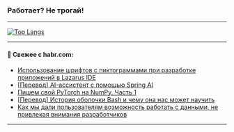 ### Работает? Не трогай!

---
<!--
#### 🛠️ Technical stack:

![Java](https://img.shields.io/badge/Java-informational?logo=Oracle&style=flat&logoColor=white&color=FF4500)
![Kotlin](https://img.shields.io/badge/Kotlin-informational?logo=Kotlin&style=flat&logoColor=white&color=774D97)
![TS](https://img.shields.io/badge/TypeScript-informational?logo=typeScript&style=flat&logoColor=black&color=017acc)
![Python](https://img.shields.io/badge/Python-informational?logo=Python&style=flat&logoColor=black&color=ffdd54) <br>
![Spring](https://img.shields.io/badge/Spring-informational?logo=Spring&style=flat&logoColor=white&color=6DB33F) 
![SpringBoot](https://img.shields.io/badge/SpringBoot-informational?logo=SpringBoot&style=flat&logoColor=white&color=6DB33F)
![Nest](https://img.shields.io/badge/NestJS-informational?logo=NestJS&style=flat&logoColor=white&color=E0234E) 
![NodeJS](https://img.shields.io/badge/NodeJS-informational?logo=node.js&style=flat&logoColor=white&color=70A760)<br>
![PostgreSQL](https://img.shields.io/badge/PostgreSQL-informational?logo=PostgreSQL&style=flat&logoColor=white&color=DAA520)
![MongoDB](https://img.shields.io/badge/MongoDB-informational?logo=MongoDB&style=flat&logoColor=white&color=870000)
![Apache](https://img.shields.io/badge/Apache-informational?logo=apache&style=flat&logoColor=white&color=f74e28)

___ 
-->

<!--- #### 🛠️ : --->

[![Top Langs](https://github-readme-stats-82jvfl3w3-advtsettinggmailcoms-projects.vercel.app/api/top-langs/?username=zloylis&langs_count=10&hide_title=true&title_color=e6edf3&size_weight=0.5&count_weight=0.5&layout=compact&hide_progress=true&hide_border=true&theme=dracula)](https://github.com/zloylis)

<!---


####  :octocat:&nbsp;&nbsp; Статистика:

![GitHub stats](https://github-readme-stats-u2qms2cxw-advtsettinggmailcoms-projects.vercel.app/api?username=zloylis&show_icons=true&hide_border=true&theme=dracula&title_color=e6edf3&include_all_commits=true&count_private=true&hide_rank=false&hide_title=true&rank_icon=github)
-->
---

#### 💬 Свежее с habr.com:

<!-- BLOG-POST-LIST:START -->
- [Использование шрифтов с пиктограммами при разработке приложений в Lazarus IDE](https://habr.com/ru/articles/868962/?utm_source=habrahabr&utm_medium=rss&utm_campaign=868962)
- [[Перевод] AI-ассистент с помощью Spring AI](https://habr.com/ru/companies/spring_aio/articles/869080/?utm_source=habrahabr&utm_medium=rss&utm_campaign=869080)
- [Пишем свой PyTorch на NumPy. Часть 1](https://habr.com/ru/articles/869118/?utm_source=habrahabr&utm_medium=rss&utm_campaign=869118)
- [[Перевод] История оболочки Bash и чему она нас может научить](https://habr.com/ru/companies/avito/articles/868754/?utm_source=habrahabr&utm_medium=rss&utm_campaign=868754)
- [Как мы дали пользователям возможность работать с данными, не привлекая внимания разработчиков](https://habr.com/ru/companies/ru_mts/articles/860232/?utm_source=habrahabr&utm_medium=rss&utm_campaign=860232)
<!-- BLOG-POST-LIST:END -->

---
